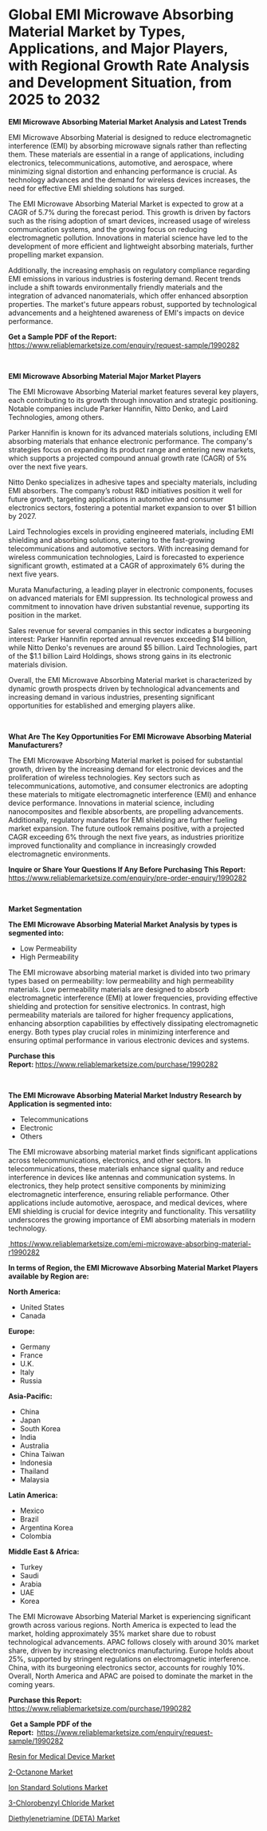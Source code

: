 <p><h1>Global EMI Microwave Absorbing Material Market by Types, Applications, and Major Players, with Regional Growth Rate Analysis and Development Situation, from 2025 to 2032</h1></p><p><strong>EMI Microwave Absorbing Material Market Analysis and Latest Trends</strong></p>
<p><p>EMI Microwave Absorbing Material is designed to reduce electromagnetic interference (EMI) by absorbing microwave signals rather than reflecting them. These materials are essential in a range of applications, including electronics, telecommunications, automotive, and aerospace, where minimizing signal distortion and enhancing performance is crucial. As technology advances and the demand for wireless devices increases, the need for effective EMI shielding solutions has surged.</p><p>The EMI Microwave Absorbing Material Market is expected to grow at a CAGR of 5.7% during the forecast period. This growth is driven by factors such as the rising adoption of smart devices, increased usage of wireless communication systems, and the growing focus on reducing electromagnetic pollution. Innovations in material science have led to the development of more efficient and lightweight absorbing materials, further propelling market expansion. </p><p>Additionally, the increasing emphasis on regulatory compliance regarding EMI emissions in various industries is fostering demand. Recent trends include a shift towards environmentally friendly materials and the integration of advanced nanomaterials, which offer enhanced absorption properties. The market's future appears robust, supported by technological advancements and a heightened awareness of EMI's impacts on device performance.</p></p>
<p><strong>Get a Sample PDF of the Report:&nbsp;</strong> <a href="https://www.reliablemarketsize.com/enquiry/request-sample/1990282?utm_campaign=2115&utm_medium=2&utm_source=Github&utm_content=ia&utm_term=03042025&utm_id=emi-microwave-absorbing-material">https://www.reliablemarketsize.com/enquiry/request-sample/1990282</a></p>
<p>&nbsp;</p>
<p><strong>EMI Microwave Absorbing Material Major Market Players</strong></p>
<p><p>The EMI Microwave Absorbing Material market features several key players, each contributing to its growth through innovation and strategic positioning. Notable companies include Parker Hannifin, Nitto Denko, and Laird Technologies, among others.</p><p>Parker Hannifin is known for its advanced materials solutions, including EMI absorbing materials that enhance electronic performance. The company's strategies focus on expanding its product range and entering new markets, which supports a projected compound annual growth rate (CAGR) of 5% over the next five years.</p><p>Nitto Denko specializes in adhesive tapes and specialty materials, including EMI absorbers. The company’s robust R&D initiatives position it well for future growth, targeting applications in automotive and consumer electronics sectors, fostering a potential market expansion to over $1 billion by 2027.</p><p>Laird Technologies excels in providing engineered materials, including EMI shielding and absorbing solutions, catering to the fast-growing telecommunications and automotive sectors. With increasing demand for wireless communication technologies, Laird is forecasted to experience significant growth, estimated at a CAGR of approximately 6% during the next five years.</p><p>Murata Manufacturing, a leading player in electronic components, focuses on advanced materials for EMI suppression. Its technological prowess and commitment to innovation have driven substantial revenue, supporting its position in the market.</p><p>Sales revenue for several companies in this sector indicates a burgeoning interest: Parker Hannifin reported annual revenues exceeding $14 billion, while Nitto Denko's revenues are around $5 billion. Laird Technologies, part of the $1.1 billion Laird Holdings, shows strong gains in its electronic materials division.</p><p>Overall, the EMI Microwave Absorbing Material market is characterized by dynamic growth prospects driven by technological advancements and increasing demand in various industries, presenting significant opportunities for established and emerging players alike.</p></p>
<p>&nbsp;</p>
<p><strong>What Are The Key Opportunities For EMI Microwave Absorbing Material Manufacturers?</strong></p>
<p><p>The EMI Microwave Absorbing Material market is poised for substantial growth, driven by the increasing demand for electronic devices and the proliferation of wireless technologies. Key sectors such as telecommunications, automotive, and consumer electronics are adopting these materials to mitigate electromagnetic interference (EMI) and enhance device performance. Innovations in material science, including nanocomposites and flexible absorbents, are propelling advancements. Additionally, regulatory mandates for EMI shielding are further fueling market expansion. The future outlook remains positive, with a projected CAGR exceeding 6% through the next five years, as industries prioritize improved functionality and compliance in increasingly crowded electromagnetic environments.</p></p>
<p><strong>Inquire or Share Your Questions If Any Before Purchasing This Report:</strong> <a href="https://www.reliablemarketsize.com/enquiry/pre-order-enquiry/1990282?utm_campaign=2115&utm_medium=2&utm_source=Github&utm_content=ia&utm_term=03042025&utm_id=emi-microwave-absorbing-material">https://www.reliablemarketsize.com/enquiry/pre-order-enquiry/1990282</a></p>
<p>&nbsp;</p>
<p><strong>Market Segmentation</strong></p>
<p><strong>The EMI Microwave Absorbing Material Market Analysis by types is segmented into:</strong></p>
<p><ul><li>Low Permeability</li><li>High Permeability</li></ul></p>
<p><p>The EMI microwave absorbing material market is divided into two primary types based on permeability: low permeability and high permeability materials. Low permeability materials are designed to absorb electromagnetic interference (EMI) at lower frequencies, providing effective shielding and protection for sensitive electronics. In contrast, high permeability materials are tailored for higher frequency applications, enhancing absorption capabilities by effectively dissipating electromagnetic energy. Both types play crucial roles in minimizing interference and ensuring optimal performance in various electronic devices and systems.</p></p>
<p><strong>Purchase this Report:&nbsp;</strong><a href="https://www.reliablemarketsize.com/purchase/1990282?utm_campaign=2115&utm_medium=2&utm_source=Github&utm_content=ia&utm_term=03042025&utm_id=emi-microwave-absorbing-material">https://www.reliablemarketsize.com/purchase/1990282</a></p>
<p>&nbsp;</p>
<p><strong>The EMI Microwave Absorbing Material Market Industry Research by Application is segmented into:</strong></p>
<p><ul><li>Telecommunications</li><li>Electronic</li><li>Others</li></ul></p>
<p><p>The EMI microwave absorbing material market finds significant applications across telecommunications, electronics, and other sectors. In telecommunications, these materials enhance signal quality and reduce interference in devices like antennas and communication systems. In electronics, they help protect sensitive components by minimizing electromagnetic interference, ensuring reliable performance. Other applications include automotive, aerospace, and medical devices, where EMI shielding is crucial for device integrity and functionality. This versatility underscores the growing importance of EMI absorbing materials in modern technology.</p></p>
<p><a href="https://www.reliablemarketsize.com/emi-microwave-absorbing-material-r1990282?utm_campaign=2115&utm_medium=2&utm_source=Github&utm_content=ia&utm_term=03042025&utm_id=emi-microwave-absorbing-material">&nbsp;https://www.reliablemarketsize.com/emi-microwave-absorbing-material-r1990282</a></p>
<p><strong>In terms of Region, the EMI Microwave Absorbing Material Market Players available by Region are:</strong></p>
<p>
    <p> <strong> North America: </strong>
        <ul>
            <li>United States</li>
            <li>Canada</li>
        </ul>
        </p> 
    <p> <strong> Europe: </strong>
        <ul>
            <li>Germany</li>
            <li>France</li>
            <li>U.K.</li>
            <li>Italy</li>
            <li>Russia</li>
        </ul>
        </p> 
    <p> <strong> Asia-Pacific: </strong>
        <ul>
            <li>China</li>
            <li>Japan</li>
            <li>South Korea</li>
            <li>India</li>
            <li>Australia</li>
            <li>China Taiwan</li>
            <li>Indonesia</li>
            <li>Thailand</li>
            <li>Malaysia</li>
        </ul>
        </p> 
    <p> <strong> Latin America: </strong>
        <ul>
            <li>Mexico</li>
            <li>Brazil</li>
            <li>Argentina Korea</li>
            <li>Colombia</li>
        </ul>
        </p> 
    <p> <strong> Middle East & Africa: </strong>
        <ul>
            <li>Turkey</li>
            <li>Saudi</li>
            <li>Arabia</li>
            <li>UAE</li>
            <li>Korea</li>
        </ul>
    </p>
    </p>
<p><p>The EMI Microwave Absorbing Material Market is experiencing significant growth across various regions. North America is expected to lead the market, holding approximately 35% market share due to robust technological advancements. APAC follows closely with around 30% market share, driven by increasing electronics manufacturing. Europe holds about 25%, supported by stringent regulations on electromagnetic interference. China, with its burgeoning electronics sector, accounts for roughly 10%. Overall, North America and APAC are poised to dominate the market in the coming years.</p></p>
<p><strong>Purchase this Report: </strong><a href="https://www.reliablemarketsize.com/purchase/1990282?utm_campaign=2115&utm_medium=2&utm_source=Github&utm_content=ia&utm_term=03042025&utm_id=emi-microwave-absorbing-material">https://www.reliablemarketsize.com/purchase/1990282</a></p>
<p>&nbsp;<strong>Get a Sample PDF of the Report:&nbsp;&nbsp;</strong><a href="https://www.reliablemarketsize.com/enquiry/request-sample/1990282?utm_campaign=2115&utm_medium=2&utm_source=Github&utm_content=ia&utm_term=03042025&utm_id=emi-microwave-absorbing-material">https://www.reliablemarketsize.com/enquiry/request-sample/1990282</a></p>
<p><strong></strong></p>
<p><p><a href="https://github.com/lazregaartun/Market-Research-Report-List-1/blob/main/resin-for-medical-device-market.md?utm_campaign=2115&utm_medium=2&utm_source=Github&utm_content=ia&utm_term=03042025&utm_id=emi-microwave-absorbing-material">Resin for Medical Device Market</a></p><p><a href="https://github.com/waackheidtn5/Market-Research-Report-List-1/blob/main/2-octanone-market.md?utm_campaign=2115&utm_medium=2&utm_source=Github&utm_content=ia&utm_term=03042025&utm_id=emi-microwave-absorbing-material">2-Octanone Market</a></p><p><a href="https://github.com/laroybarrize/Market-Research-Report-List-1/blob/main/ion-standard-solutions-market.md?utm_campaign=2115&utm_medium=2&utm_source=Github&utm_content=ia&utm_term=03042025&utm_id=emi-microwave-absorbing-material">Ion Standard Solutions Market</a></p><p><a href="https://github.com/melascalbirp/Market-Research-Report-List-1/blob/main/3-chlorobenzyl-chloride-market.md?utm_campaign=2115&utm_medium=2&utm_source=Github&utm_content=ia&utm_term=03042025&utm_id=emi-microwave-absorbing-material">3-Chlorobenzyl Chloride Market</a></p><p><a href="https://github.com/guzmabugbyf1/Market-Research-Report-List-1/blob/main/diethylenetriamine-deta-market.md?utm_campaign=2115&utm_medium=2&utm_source=Github&utm_content=ia&utm_term=03042025&utm_id=emi-microwave-absorbing-material">Diethylenetriamine (DETA) Market</a></p></p>